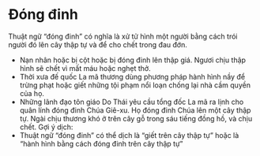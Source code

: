# Đóng đinh

Thuật ngữ “đóng đinh” có nghĩa là xử tử hình một người bằng cách trói người đó lên cây thập tự và để cho chết trong đau đớn.
- Nạn nhân hoặc bị cột hoặc bị đóng đinh lên thập giá.  Ngươi chịu thập hình sẽ chết vì mất máu hoặc nghẹt thở.
- Thời xưa đế quốc La mã thương dùng phương pháp hành hình nầy để trừng phạt hoặc giết những tội phạm nổi loạn chống lại nhà cầm quyền của họ.
- Những lãnh đạo tôn giáo Do Thái yêu cầu tổng đốc La mã ra lịnh cho quân lính đóng đinh Chúa Giê-xu.  Họ đóng đinh Chúa lên một cây thập tự.  Ngài chịu thương khó ở trên cây gỗ trong sáu tiếng đồng hồ, và chịu chết.
Gợi ý dịch: 
- Thuật ngữ “đóng đinh” có thể dịch là “giết trên cây thập tự” hoặc là “hành hình bằng cách đóng đinh trên cây thập tự”

